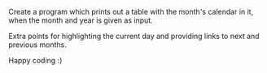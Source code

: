 

Create a program which prints out a table with the month's calendar in it, when the month and year is given as input.

Extra points for highlighting the current day and providing links to next and previous months.

Happy coding :)

